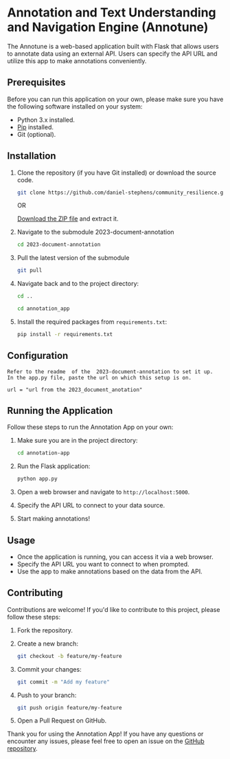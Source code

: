 # Annotation and Text Understanding and Navigation Engine (Annotune)

The Annotune is a web-based application built with Flask that allows users to annotate data using an external API. Users can specify the API URL and utilize this app to make annotations conveniently.

## Prerequisites

Before you can run this application on your own, please make sure you have the following software installed on your system:

- Python 3.x installed.
- [Pip](https://pip.pypa.io/en/stable/installing/) installed.
- Git (optional).

## Installation

1. Clone the repository (if you have Git installed) or download the source code.

   ```bash
   git clone https://github.com/daniel-stephens/community_resilience.git
   ```

   OR

   [Download the ZIP file](https://github.com/daniel-stephens/community-resilience/archive/main.zip) and extract it.

2. Navigate to the submodule 2023-document-annotation
    ```bash
    cd 2023-document-annotation
    ```

3. Pull the latest version of the submodule
    ```bash
    git pull
    ```

4. Navigate back and to the project directory:

   ```bash
   cd ..

   cd annotation_app
   ```

5. Install the required packages from `requirements.txt`:

   ```bash
   pip install -r requirements.txt
   ```

## Configuration
    Refer to the readme  of the  2023-document-annotation to set it up. 
    In the app.py file, paste the url on which this setup is on.

    url = "url from the 2023_document_anotation"
## Running the Application

Follow these steps to run the Annotation App on your own:

1. Make sure you are in the project directory:

   ```bash
   cd annotation-app
   ```

2. Run the Flask application:

   ```bash
   python app.py
   ```

3. Open a web browser and navigate to `http://localhost:5000`.

4. Specify the API URL to connect to your data source.

5. Start making annotations!

## Usage

- Once the application is running, you can access it via a web browser.
- Specify the API URL you want to connect to when prompted.
- Use the app to make annotations based on the data from the API.

## Contributing

Contributions are welcome! If you'd like to contribute to this project, please follow these steps:

1. Fork the repository.

2. Create a new branch:

   ```bash
   git checkout -b feature/my-feature
   ```

3. Commit your changes:

   ```bash
   git commit -m "Add my feature"
   ```

4. Push to your branch:

   ```bash
   git push origin feature/my-feature
   ```

5. Open a Pull Request on GitHub.



Thank you for using the Annotation App! If you have any questions or encounter any issues, please feel free to open an issue on the [GitHub repository](https://github.com/your-username/annotation-app).
